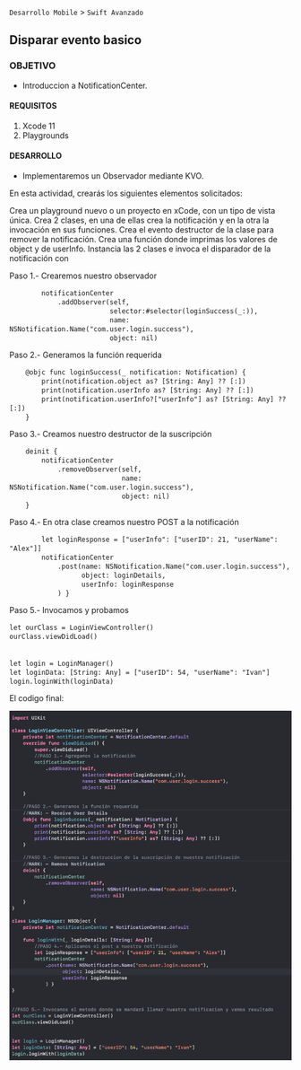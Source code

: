 `Desarrollo Mobile` > `Swift Avanzado`

## Disparar evento basico

### OBJETIVO

- Introduccion a NotificationCenter.

#### REQUISITOS

1. Xcode 11
2. Playgrounds

#### DESARROLLO

- Implementaremos un Observador mediante KVO.

En esta actividad, crearás los siguientes elementos solicitados:

Crea un playground nuevo o un proyecto en xCode, con un tipo de vista única.
Crea 2 clases, en una de ellas crea la notificación y en la otra la invocación en sus funciones.
Crea el evento destructor de la clase para remover la notificación.
Crea una función donde imprimas los valores de object y de userInfo.
Instancia las 2 clases e invoca el disparador de la notificación con 


Paso 1.- Crearemos nuestro observador
```
        notificationCenter
            .addObserver(self,
                         selector:#selector(loginSuccess(_:)),
                         name: NSNotification.Name("com.user.login.success"),
                         object: nil)
```

Paso 2.- Generamos la función requerida
```
    @objc func loginSuccess(_ notification: Notification) {
        print(notification.object as? [String: Any] ?? [:])
        print(notification.userInfo as? [String: Any] ?? [:])
        print(notification.userInfo?["userInfo"] as? [String: Any] ?? [:])
    }
```

Paso 3.- Creamos nuestro destructor de la suscripción
```
    deinit {
        notificationCenter
            .removeObserver(self,
                            name: NSNotification.Name("com.user.login.success"),
                            object: nil)
    }
```

Paso 4.- En otra clase creamos nuestro POST a la notificación
```
        let loginResponse = ["userInfo": ["userID": 21, "userName": "Alex"]]
        notificationCenter
            .post(name: NSNotification.Name("com.user.login.success"),
                  object: loginDetails,
                  userInfo: loginResponse
            ) }
```

Paso 5.- Invocamos y probamos
```
let ourClass = LoginViewController()
ourClass.viewDidLoad()


let login = LoginManager()
let loginData: [String: Any] = ["userID": 54, "userName": "Ivan"]
login.loginWith(loginData)
```


El codigo final:

![](1.png)

